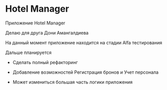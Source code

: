 # Hotel Manager
Приложение Hotel Manager

Делаю для друга Дони Амангалдиева

На данный момент приложение находится на стадии Alfa тестирования

Дальше планируется

- Сделать полный рефакторинг

- Добавление возможностей Регистрация бронов и Учет персонала

- Может измениться большая часть логики приложения

